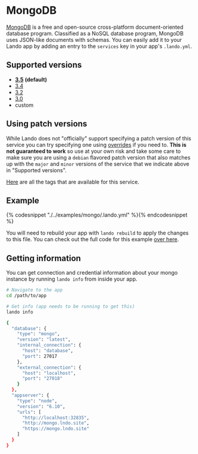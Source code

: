 MongoDB
=======

[MongoDB](https://en.wikipedia.org/wiki/MongoDB)  is a free and open-source cross-platform document-oriented database program. Classified as a NoSQL database program, MongoDB uses JSON-like documents with schemas. You can easily add it to your Lando app by adding an entry to the `services` key in your app's `.lando.yml`.

Supported versions
------------------

*   **[3.5](https://hub.docker.com/r/_/mongo/)** **(default)**
*   [3.4](https://hub.docker.com/r/_/mongo/)
*   [3.2](https://hub.docker.com/r/_/mongo/)
*   [3.0](https://hub.docker.com/r/_/mongo/)
*   custom

Using patch versions
--------------------

While Lando does not "officially" support specifying a patch version of this service you can try specifying one using [overrides](https://docs.devwithlando.io/config/advanced.html#overriding-with-docker-compose) if you need to. **This is not guaranteed to work** so use at your own risk and take some care to make sure you are using a `debian` flavored patch version that also matches up with the `major` and `minor` versions of the service that we indicate above in "Supported versions".

[Here](https://hub.docker.com/r/library/mongo/tags/) are all the tags that are available for this service.

Example
-------

{% codesnippet "./../examples/mongo/.lando.yml" %}{% endcodesnippet %}

You will need to rebuild your app with `lando rebuild` to apply the changes to this file. You can check out the full code for this example [over here](https://github.com/lando/lando/tree/master/examples/mongo).

Getting information
-------------------

You can get connection and credential information about your mongo instance by running `lando info` from inside your app.

```bash
# Navigate to the app
cd /path/to/app

# Get info (app needs to be running to get this)
lando info

{
  "database": {
    "type": "mongo",
    "version": "latest",
    "internal_connection": {
      "host": "database",
      "port": 27017
    },
    "external_connection": {
      "host": "localhost",
      "port": "27018"
    }
  },
  "appserver": {
    "type": "node",
    "version": "6.10",
    "urls": [
      "http://localhost:32835",
      "http://mongo.lndo.site",
      "https://mongo.lndo.site"
    ]
  }
}
```
